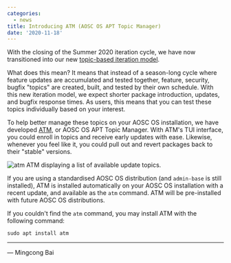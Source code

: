 ```yaml
---
categories:
  - news
title: Introducing ATM (AOSC OS APT Topic Manager)
date: '2020-11-18'
---
```


With the closing of the Summer 2020 iteration cycle, we have now transitioned
into our new [topic-based iteration model](https://wiki.aosc.io/developer/packaging/topic-based-maintenance-guideline/).

What does this mean? It means that instead of a season-long cycle where feature
updates are accumulated and tested together, feature, security, bugfix "topics"
are created, built, and tested by their own schedule. With this new iteration
model, we expect shorter package introduction, updates, and bugfix response
times. As users, this means that you can test these topics individually based
on your interest.

To help better manage these topics on your AOSC OS installation, we have
developed [ATM](https://github.com/AOSC-Dev/atm/), or AOSC OS APT Topic
Manager. With ATM's TUI interface, you could enroll in topics and receive early
updates with ease. Likewise, whenever you feel like it, you could pull out and
revert packages back to their "stable" versions.

![atm](https://i.imgur.com/Pq5AWsY.png)
ATM displaying a list of available update topics.

If you are using a standardised AOSC OS distribution (and `admin-base` is still
installed), ATM is installed automatically on your AOSC OS installation with a
recent update, and available as the `atm` command. ATM will be pre-installed
with future AOSC OS distributions.

If you couldn't find the `atm` command, you may install ATM with the following
command:

```
sudo apt install atm
```

----

— Mingcong Bai
